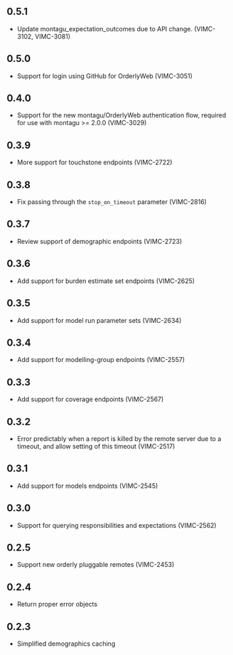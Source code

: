 ## 0.5.1

* Update montagu_expectation_outcomes due to API change. (VIMC-3102, VIMC-3081)

## 0.5.0

* Support for login using GitHub for OrderlyWeb (VIMC-3051)

## 0.4.0

* Support for the new montagu/OrderlyWeb authentication flow, required for use with montagu >= 2.0.0 (VIMC-3029)

## 0.3.9

* More support for touchstone endpoints (VIMC-2722)

## 0.3.8

* Fix passing through the `stop_on_timeout` parameter (VIMC-2816)

## 0.3.7

* Review support of demographic endpoints (VIMC-2723)

## 0.3.6

* Add support for burden estimate set endpoints (VIMC-2625)

## 0.3.5

* Add support for model run parameter sets (VIMC-2634)

## 0.3.4

* Add support for modelling-group endpoints (VIMC-2557)

## 0.3.3

* Add support for coverage endpoints (VIMC-2567)

## 0.3.2

* Error predictably when a report is killed by the remote server due to a timeout, and allow setting of this timeout (VIMC-2517)

## 0.3.1

* Add support for models endpoints (VIMC-2545)

## 0.3.0

* Support for querying responsibilities and expectations (VIMC-2562)

## 0.2.5

* Support new orderly pluggable remotes (VIMC-2453)

## 0.2.4

* Return proper error objects

## 0.2.3

* Simplified demographics caching
